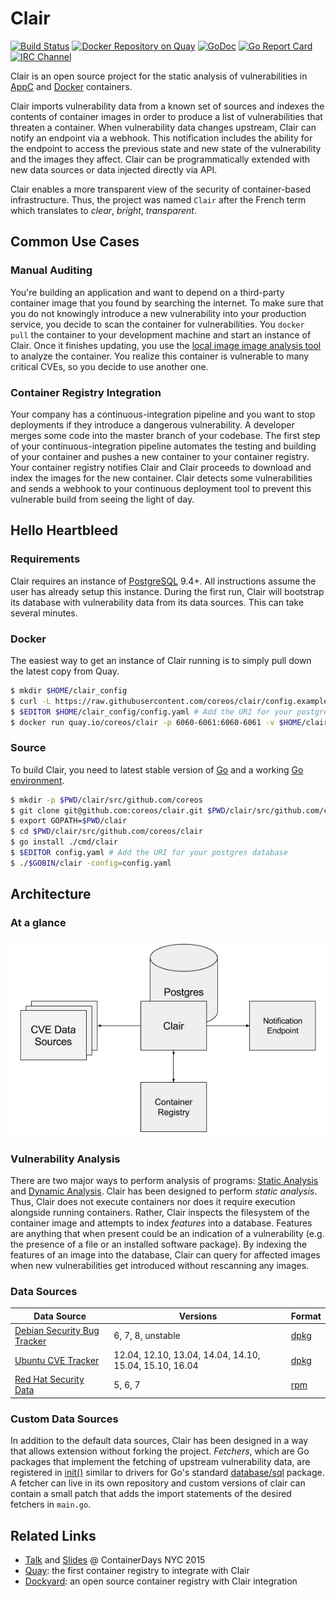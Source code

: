 # Clair

[![Build Status](https://api.travis-ci.org/coreos/clair.svg?branch=master "Build Status")](https://travis-ci.org/coreos/clair)
[![Docker Repository on Quay](https://quay.io/repository/coreos/clair/status "Docker Repository on Quay")](https://quay.io/repository/coreos/clair)
[![GoDoc](https://godoc.org/github.com/chihaya/chihaya?status.svg "GoDoc")](https://godoc.org/github.com/chihaya/chihaya)
[![Go Report Card](https://goreportcard.com/badge/coreos/clair "Go Report Card")](https://goreportcard.com/report/coreos/clair)
[![IRC Channel](https://img.shields.io/badge/freenode-%23clair-blue.svg "IRC Channel")](http://webchat.freenode.net/?channels=clair)

Clair is an open source project for the static analysis of vulnerabilities in [AppC](https://github.com/appc/spec) and [Docker](https://github.com/docker/docker/blob/master/image/spec/v1.md) containers.

Clair imports vulnerability data from a known set of sources and indexes the contents of container images in order to produce a list of vulnerabilities that threaten a container.
When vulnerability data changes upstream, Clair can notify an endpoint via a webhook.
This notification includes the ability for the endpoint to access the previous state and new state of the vulnerability and the images they affect.
Clair can be programmatically extended with new data sources or data injected directly via API.

Clair enables a more transparent view of the security of container-based infrastructure.
Thus, the project was named `Clair` after the French term which translates to *clear*, *bright*, *transparent*.

## Common Use Cases

### Manual Auditing

You're building an application and want to depend on a third-party container image that you found by searching the internet.
To make sure that you do not knowingly introduce a new vulnerability into your production service, you decide to scan the container for vulnerabilities.
You `docker pull` the container to your development machine and start an instance of Clair.
Once it finishes updating, you use the [local image image analysis tool](https://github.com/coreos/clair/tree/master/contrib/analyze-local-images) to analyze the container.
You realize this container is vulnerable to many critical CVEs, so you decide to use another one.

### Container Registry Integration

Your company has a continuous-integration pipeline and you want to stop deployments if they introduce a dangerous vulnerability.
A developer merges some code into the master branch of your codebase.
The first step of your continuous-integration pipeline automates the testing and building of your container and pushes a new container to your container registry.
Your container registry notifies Clair and Clair proceeds to download and index the images for the new container.
Clair detects some vulnerabilities and sends a webhook to your continuous deployment tool to prevent this vulnerable build from seeing the light of day.

## Hello Heartbleed

### Requirements

Clair requires an instance of [PostgreSQL] 9.4+.
All instructions assume the user has already setup this instance.
During the first run, Clair will bootstrap its database with vulnerability data from its data sources.
This can take several minutes.

[PostgreSQL]: http://postgresql.org

### Docker

The easiest way to get an instance of Clair running is to simply pull down the latest copy from Quay.

```sh
$ mkdir $HOME/clair_config
$ curl -L https://raw.githubusercontent.com/coreos/clair/config.example.yaml -o $HOME/clair_config/config.yaml
$ $EDITOR $HOME/clair_config/config.yaml # Add the URI for your postgres database
$ docker run quay.io/coreos/clair -p 6060-6061:6060-6061 -v $HOME/clair_config:/config -config=config.yaml
```

### Source

To build Clair, you need to latest stable version of [Go] and a working [Go environment].

[Go]: https://github.com/golang/go/releases
[Go environment]: https://golang.org/doc/code.html

```sh
$ mkdir -p $PWD/clair/src/github.com/coreos
$ git clone git@github.com:coreos/clair.git $PWD/clair/src/github.com/coreos/clair
$ export GOPATH=$PWD/clair
$ cd $PWD/clair/src/github.com/coreos/clair
$ go install ./cmd/clair
$ $EDITOR config.yaml # Add the URI for your postgres database
$ ./$GOBIN/clair -config=config.yaml
```

## Architecture

### At a glance

![Simple Clair Diagram](img/simple_diagram.png)

### Vulnerability Analysis

There are two major ways to perform analysis of programs: [Static Analysis] and [Dynamic Analysis].
Clair has been designed to perform *static analysis*.
Thus, Clair does not execute containers nor does it require execution alongside running containers.
Rather, Clair inspects the filesystem of the container image and attempts to index *features* into a database.
Features are anything that when present could be an indication of a vulnerability (e.g. the presence of a file or an installed software package).
By indexing the features of an image into the database, Clair can query for affected images when new vulnerabilities get introduced without rescanning any images.

[Static Analysis]: https://en.wikipedia.org/wiki/Static_program_analysis
[Dynamic Analysis]: https://en.wikipedia.org/wiki/Dynamic_program_analysis

### Data Sources

| Data Source                   | Versions                                               | Format |
|-------------------------------|--------------------------------------------------------|--------|
| [Debian Security Bug Tracker] | 6, 7, 8, unstable                                      | [dpkg] |
| [Ubuntu CVE Tracker]          | 12.04, 12.10, 13.04, 14.04, 14.10, 15.04, 15.10, 16.04 | [dpkg] |
| [Red Hat Security Data]       | 5, 6, 7                                                | [rpm]  |

[Debian Security Bug Tracker]: https://security-tracker.debian.org/tracker
[Ubuntu CVE Tracker]: https://launchpad.net/ubuntu-cve-tracker
[Red Hat Security Data]: https://www.redhat.com/security/data/metrics
[dpkg]: https://en.wikipedia.org/wiki/dpkg
[rpm]: http://www.rpm.org


### Custom Data Sources

In addition to the default data sources, Clair has been designed in a way that allows extension without forking the project.
*Fetchers*, which are Go packages that implement the fetching of upstream vulnerability data, are registered in [init()] similar to drivers for Go's standard [database/sql] package.
A fetcher can live in its own repository and custom versions of clair can contain a small patch that adds the import statements of the desired fetchers in `main.go`.

[init()]: https://golang.org/doc/effective_go.html#init
[database/sql]: https://godoc.org/database/sql

## Related Links

- [Talk](https://www.youtube.com/watch?v=PA3oBAgjnkU) and [Slides](https://docs.google.com/presentation/d/1toUKgqLyy1b-pZlDgxONLduiLmt2yaLR0GliBB7b3L0/pub?start=false&loop=false&slide=id.p) @ ContainerDays NYC 2015
- [Quay](https://quay.io): the first container registry to integrate with Clair
- [Dockyard](https://github.com/containerops/dockyard): an open source container registry with Clair integration
